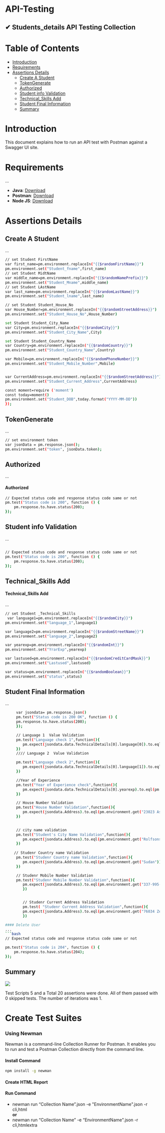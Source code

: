 # API-Testing
## ✔ Students_details API Testing Collection

# Table of Contents
- [Introduction](#introduction)
- [Requirements](#requirements)
- [Assertions Details](#assertions-details)
  - [Create A Student](#create-a-student)
  - [TokenGenerate](#tokengenerate)
  - [Authorized](#authorized)
  - [Student info Validation](#student-info-validation)
  - [Technical_Skills Add](#technical-skills-add)
  - [Student Final Information](#student-final-information)
  - [Summary](#summary)

# Introduction<a name="introduction"></a>
This document explains how to run an API test with Postman against a Swagger UI site.

# Requirements<a name="requirements"></a>
...
- **Java**: [Download](https://www.oracle.com/java/technologies/downloads/)
- **Postman**: [Download](https://www.postman.com/)
- **Node JS**: [Download](https://nodejs.org/en)
# Assertions Details<a name="assertions-details"></a>

## Create A Student<a name="create-a-student"></a>
...
```bash
// set Student FirstName
var first_name=pm.environment.replaceIn("{{$randomFirstName}}")
pm.environment.set("Student_fname",first_name)
// set Student MidtName
var middle_name=pm.environment.replaceIn("{{$randomNamePrefix}}")
pm.environment.set("Student_Mname",middle_name)
// set Student LAstName
var last_name=pm.environment.replaceIn("{{$randomLastName}}")
pm.environment.set("Student_lname",last_name)

// set Student Student_House_No
var House_Number=pm.environment.replaceIn("{{$randomStreetAddress}}")
pm.environment.set("Student_House_No",House_Number)

set Student Student_City_Name
var City=pm.environment.replaceIn("{{$randomCity}}")
pm.environment.set("Student_City_Name",City)

set Student Student_Country_Name
var Country=pm.environment.replaceIn("{{$randomCountry}}")
pm.environment.set("Student_Country_Name",Country)

var Mobile=pm.environment.replaceIn("{{$randomPhoneNumber}}")
pm.environment.set("Student_Mobile_Number",Mobile)


var CurrentAddress=pm.environment.replaceIn("{{$randomStreetAddress}}")
pm.environment.set("Student_Current_Address",CurrentAddress)

const moment=require ('moment')
const today=moment()
pm.environment.set("Student_DOB",today.format("YYYY-MM-DD"))
});
```
## TokenGenerate<a name="tokengenerate"></a>
...
```bash   
// set environment token
var jsonData = pm.response.json();
pm.environment.set("token", jsonData.token);
```    

## Authorized<a name="authorized"></a>
...
#### Authorized  
```bash
// Expected status code and response status code same or not
pm.test("Status code is 200", function () {
    pm.response.to.have.status(200);
});
```
## Student info Validation<a name="student-info-validation"></a>
...
```bash

// Expected status code and response status code same or not
pm.test("Status code is 200", function () {
    pm.response.to.have.status(200);
});
```
## Technical_Skills Add<a name="technical-skills-add"></a>

#### Technical_Skills Add  
...
```bash
// set Student _Technical_Skills 
 var language1=pm.environment.replaceIn("{{$randomCity}}")
pm.environment.set("language_1",language1)

var language2=pm.environment.replaceIn("{{$randomStreetName}}")
pm.environment.set("language_2",language2)

var yearexp=pm.environment.replaceIn("{{$randomInt}}")
pm.environment.set("YrarExp",yearexp)

var lastused=pm.environment.replaceIn("{{$randomCreditCardMask}}")
pm.environment.set("Lastused",lastused)

var status=pm.environment.replaceIn("{{$randomBoolean}}")
pm.environment.set("status",status)
```
## Student Final Information<a name="student-final-information"></a>
...
```bash
     var jsondata= pm.response.json()
     pm.test("Status code is 200 OK", function () {
     pm.response.to.have.status(200);
     });

     // Language 1  Value Validation
     pm.test("Language check 1",function(){
        pm.expect(jsondata.data.TechnicalDetails[0].language[0]).to.eql(pm.environment.get("language_1"))
     })
     //// Language 2  Value Validation

     pm.test("Language check 2",function(){
        pm.expect(jsondata.data.TechnicalDetails[0].language[1]).to.eql(pm.environment.get("language_2"))
     })

     //Year of Experience
     pm.test("Year of Experience check",function(){
        pm.expect(jsondata.data.TechnicalDetails[0].yearexp).to.eql(pm.environment.get("YrarExp"))
     })

     // House Number Validation
     pm.test("House Number Validation",function(){
        pm.expect(jsondata.Address).to.eql(pm.environment.get("23023 Asa Spurs"))
     })

     
     // city name validation
     pm.test("Student's City Name Validation",function(){
        pm.expect(jsondata.Address).to.eql(pm.environment.get("Rolfsonstad"))
     })
    
    // Studenr Country name Validation
     pm.test("Studenr Country name Validation",function(){
        pm.expect(jsondata.Address).to.eql(pm.environment.get("Sudan"))
     })

     // Studenr Mobile Number Validation
     pm.test("Studenr Mobile Number Validation",function(){
        pm.expect(jsondata.Address).to.eql(pm.environment.get("337-995-8976"))
        })


        // Studenr Current Address Validation
        pm.test( "Studenr Current Address Validation",function(){
        pm.expect(jsondata.Address).to.eql(pm.environment.get("76034 Zemlak Way"))
        })

#### Delete User   
...
```bash
// Expected status code and response status code same or not

pm.test("Status code is 204", function () {
    pm.response.to.have.status(204);
});
```
## Summary<a name="summary"></a>
<img src="https://github.com/Tashfiquzzaman/API-Testing-/blob/78bf08dbda7dcb096d6a50edbb8becd8eb7020f9/Report/Capture.JPG" />
</p>
Test Scripts 5 and a Total 20 assertions were done. All of them passed with 0 skipped tests. The number of iterations was 1.

# Create Test Suites   

### Using Newman   
  Newman is a command-line Collection Runner for Postman. It enables you to run and test a Postman Collection directly from the command line.
#### Install Command    
```bash
npm install -g newman    
```
#### Create HTML Report        
#### Run Command      
- newman run “Collection Name”.json -e "EnvironmentName".json -r cli,html    
**or**    
- newman run “Collection Name” -e “EnvironmentName".json -r cli,htmlextra    
